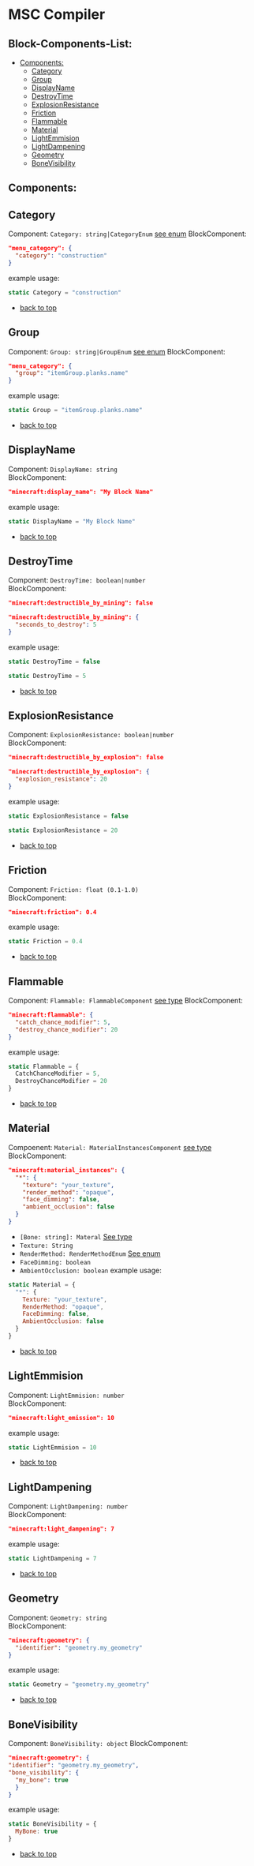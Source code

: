 # MSC Compiler
## Block-Components-List:

- [Components:](#components)
  - [Category](#category)
  - [Group](#group)
  - [DisplayName](#displayname)
  - [DestroyTime](#destroytime)
  - [ExplosionResistance](#explosionresistance)
  - [Friction](#friction)
  - [Flammable](#flammable)
  - [Material](#material)
  - [LightEmmision](#lightemmision)
  - [LightDampening](#lightdampening)
  - [Geometry](#geometry)
  - [BoneVisibility](#bonevisibility)

## Components:
## Category
  Component: `Category: string|CategoryEnum`
  [see enum](./ENUM.md#categorysenum)
  BlockComponent:
  ```json
  "menu_category": {
    "category": "construction"
  }
  ```
  example usage:
  ```javascript
  static Category = "construction"
  ```
  - [back to top](#block-components-list)
## Group
  Component: `Group: string|GroupEnum`
  [see enum](./ENUM.md#groupsenum)
  BlockComponent:
  ```json
  "menu_category": {
    "group": "itemGroup.planks.name"
  }
  ```
  example usage:
  ```javascript
  static Group = "itemGroup.planks.name"
  ```
  - [back to top](#block-components-list)
## DisplayName
  Component: `DisplayName: string`<br/>
  BlockComponent:
  ```json
  "minecraft:display_name": "My Block Name"
  ```
  example usage:
  ```javascript
  static DisplayName = "My Block Name"
  ```
  - [back to top](#block-components-list)
## DestroyTime
  Component: `DestroyTime: boolean|number`<br/>
  BlockComponent:
  ```json
  "minecraft:destructible_by_mining": false
  ```
  ```json
  "minecraft:destructible_by_mining": {
    "seconds_to_destroy": 5
  }
  ```
  example usage:
  ```javascript
  static DestroyTime = false
  ```
  ```javascript
  static DestroyTime = 5
  ```
  - [back to top](#block-components-list)

## ExplosionResistance
  Component: `ExplosionResistance: boolean|number`<br/>
  BlockComponent:
  ```json
  "minecraft:destructible_by_explosion": false
  ```
  ```json
  "minecraft:destructible_by_explosion": {
    "explosion_resistance": 20
  }
  ```
  example usage:
  ```javascript
  static ExplosionResistance = false
  ```
  ```javascript
  static ExplosionResistance = 20
  ```
  - [back to top](#block-components-list)
## Friction
  Component: `Friction: float (0.1-1.0)`<br/>
  BlockComponent:
  ```json
  "minecraft:friction": 0.4
  ```
  example usage:
  ```javascript
  static Friction = 0.4
  ```
  - [back to top](#block-components-list)
## Flammable
  Component: `Flammable: FlammableComponent`
  [see type](./TYPEDEF.md#flammablecomponent)
  BlockComponent:
  ```json
  "minecraft:flammable": {
    "catch_chance_modifier": 5,
    "destroy_chance_modifier": 20
  }
  ```
  example usage:
  ```javascript
  static Flammable = {
    CatchChanceModifier = 5,
    DestroyChanceModifier = 20
  }
  ```
  - [back to top](#block-components-list)
## Material
  Compoenent: `Material: MaterialInstancesComponent`
[see type](./TYPEDEF.md#materialinstances)<br/>
  BlockComponent:
  ```json
  "minecraft:material_instances": {
    "*": {
      "texture": "your_texture",
      "render_method": "opaque",
      "face_dimming": false,
      "ambient_occlusion": false
    }
  }
  ```
  - `[Bone: string]: Materal`
     [See type](./TYPEDEF.md)
  - `Texture: String`
  - `RenderMethod: RenderMethodEnum`
     [See enum](./ENUM.md#rendermethodenum)
  - `FaceDimming: boolean`
  - `AmbientOcclusion: boolean`
  example usage:
  ```javascript
  static Material = {
    "*": {
      Texture: "your_texture",
      RenderMethod: "opaque",
      FaceDimming: false,
      AmbientOcclusion: false
    }
  }
  ```
  - [back to top](#block-components-list)
## LightEmmision
  Component: `LightEmmision: number`<br/>
  BlockComponent:
  ```json
  "minecraft:light_emission": 10
  ```
  example usage:
  ```javascript
  static LightEmmision = 10
  ```
  - [back to top](#block-components-list)
## LightDampening
  Component: `LightDampening: number`<br/>
  BlockComponent:
  ```json
  "minecraft:light_dampening": 7
  ```
  example usage:
  ```javascript
  static LightDampening = 7
  ```
  - [back to top](#block-components-list)
## Geometry
  Component: `Geometry: string`<br/>
  BlockComponent:
  ```json
  "minecraft:geometry": {
    "identifier": "geometry.my_geometry"
  }
  ```
  example usage:
  ```javascript
  static Geometry = "geometry.my_geometry"
  ```
  - [back to top](#block-components-list)
## BoneVisibility
  Component: `BoneVisibility: object`
  BlockComponent:
  ```json
  "minecraft:geometry": {
  "identifier": "geometry.my_geometry",
  "bone_visibility": {
    "my_bone": true
    }
  }
  ```
  example usage:
  ```javascript
  static BoneVisibility = {
    MyBone: true
  }
  ```
  - [back to top](#block-components-list)